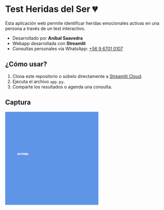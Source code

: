 
# Test Heridas del Ser 💔

Esta aplicación web permite identificar heridas emocionales activas en una persona a través de un test interactivo.

- Desarrollado por **Aníbal Saavedra**
- Webapp desarrollada con **Streamlit**
- Consultas personales vía WhatsApp: [+56 9 6701 0107](https://wa.me/56967010107)

## ¿Cómo usar?

1. Clona este repositorio o súbelo directamente a [Streamlit Cloud](https://streamlit.io/cloud).
2. Ejecuta el archivo `app.py`.
3. Comparte los resultados o agenda una consulta.

## Captura

![Logo](logo.png)
